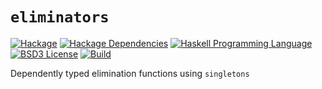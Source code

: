 # `eliminators`
[![Hackage](https://img.shields.io/hackage/v/eliminators.svg)][Hackage: eliminators]
[![Hackage Dependencies](https://img.shields.io/hackage-deps/v/eliminators.svg)](http://packdeps.haskellers.com/reverse/eliminators)
[![Haskell Programming Language](https://img.shields.io/badge/language-Haskell-blue.svg)][Haskell.org]
[![BSD3 License](http://img.shields.io/badge/license-BSD3-brightgreen.svg)][tl;dr Legal: BSD3]
[![Build](https://img.shields.io/travis/RyanGlScott/eliminators.svg)](https://travis-ci.org/RyanGlScott/eliminators)

[Hackage: eliminators]:
  http://hackage.haskell.org/package/eliminators
  "eliminators package on Hackage"
[Haskell.org]:
  http://www.haskell.org
  "The Haskell Programming Language"
[tl;dr Legal: BSD3]:
  https://tldrlegal.com/license/bsd-3-clause-license-%28revised%29
  "BSD 3-Clause License (Revised)"

Dependently typed elimination functions using `singletons`
